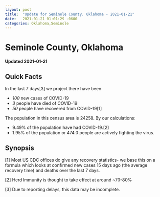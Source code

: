```yaml
---
layout: post
title:  "Update for Seminole County, Oklahoma - 2021-01-21"
date:   2021-01-21 01:01:29 -0600
categories: Oklahoma,Seminole
---
```


# Seminole County, Oklahoma
#### Updated 2021-01-21

## Quick Facts

In the last 7 days[3] we project there have been
- *100* new cases of COVID-19
- *3* people have died of COVID-19
- *50* people have recovered from COVID-19[1]

The population in this census area is 24258. By our calculations:
- 9.49% of the population have had COVID-19.[2]
- 1.95% of the population or 474.0 people are actively fighting the virus.

## Synopsis




[1] Most US CDC offices do give any recovery statistics- we base this on a formula which looks at confirmed new cases
15 days ago (the average recovery time) and deaths over the last 7 days.

[2] Herd Immunity is thought to take effect at around ~70-80%

[3] Due to reporting delays, this data may be incomplete.
 
    